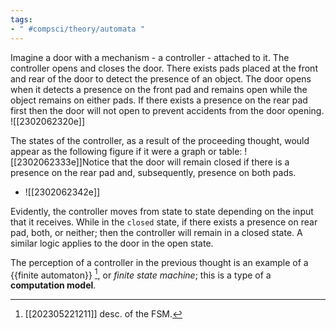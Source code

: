 ```yaml
---
tags:
- " #compsci/theory/automata "
---
```


Imagine a door with a mechanism - a controller - attached to it. The controller opens and closes the door. There exists pads placed at the front and rear of the door to detect the presence of an object. The door opens when it detects a presence on the front pad and remains open while the object remains on either pads. If there exists a presence on the rear pad first then the door will not open to prevent accidents from the door opening. ![[2302062320e]]

The states of the controller, as a result of the proceeding thought, would appear as the following figure if it were a graph or table: ![[2302062333e]]Notice that the door will remain closed if there is a presence on the rear pad and, subsequently, presence on both pads.
- ![[2302062342e]]

Evidently, the controller moves from state to state depending on the input that it receives. While in the `closed` state, if there exists a presence on rear pad, both, or neither; then the controller will remain in a closed state. A similar logic applies to the door in the open state.

The perception of a controller in the previous thought is an example of a {{finite automaton}} [^1], or *finite state machine*; this is a type of a **computation model**. <!--SR:!2023-08-24,94,290!2023-12-04,196,314-->

[^1]: [[202305221211]] desc. of the FSM.